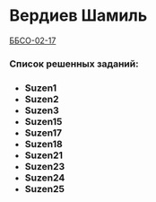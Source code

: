 <h1> Вердиев Шамиль </h1>
<u> ББСО-02-17</u>
<h3>Список решенных заданий:<h3>
<ul>
<li>Suzen1</li>
<li>Suzen2</li>
<li>Suzen3</li>
<li>Suzen15</li>
<li>Suzen17</li>
<li>Suzen18</li>
<li>Suzen21</li>
<li>Suzen23</li>
<li>Suzen24</li>
<li>Suzen25</li>

